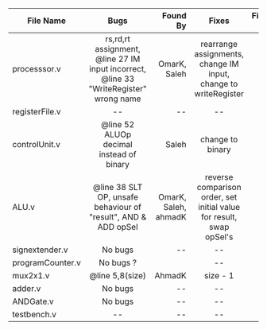 | File Name         |       Bugs         |  Found By |          Fixes         |  Fixed By |
|-------------------|:------------------:|----------:|:----------------------:|----------:|
| processsor.v      | rs,rd,rt assignment, @line 27 IM input incorrect, @line 33 "WriteRegister" wrong name|     OmarK, Saleh|  rearrange assignments, change IM input, change to writeRegister|        -- |
| registerFile.v    |  -- |    --  |           --    |        -- |
| controlUnit.v     |@line 52 ALUOp decimal instead of binary       |       Saleh|           change to binary        |        -- |
| ALU.v             |  @line 38 SLT OP, unsafe behaviour of "result", AND & ADD opSel  |      OmarK, Saleh, ahmadK|reverse comparison order, set initial value for result, swap opSel's|        -- |
| signextender.v    |      No bugs       |        -- |            --          |        -- |
| programCounter.v  |      No bugs ?     |           |           --             |        -- |
| mux2x1.v          | @line 5,8(size)    |   AhmadK  |        size - 1        |        -- |
| adder.v           |      No bugs       |        -- |            --          |        -- |
| ANDGate.v         |      No bugs       |        -- |            --          |        -- |
| testbench.v       |         --         |        -- |            --          |        -- |
